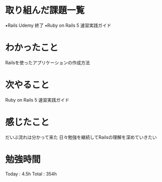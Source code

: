 <h1>取り組んだ課題一覧</h1>

▪️Rails Udemy 終了
▪️Ruby on Rails 5 速習実践ガイド 

<h1>わかったこと</h1>
Railsを使ったアプリケーションの作成方法　

<h1>次やること</h1>
Ruby on Rails 5 速習実践ガイド 

<h1>感じたこと</h1>
だいぶ流れは分かって来た
日々勉強を継続してRailsの理解を深めていきたい

<h1>勉強時間</h1>
Today : 4.5h Total : 354h
